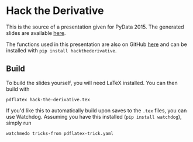 # Hack the Derivative

This is the source of a presentation given for PyData 2015. The generated slides are available [here](http://slides.skien.cc/hack-the-derivative-pydata).


The functions used in this presentation are also on GitHub [here](https://github.com/eriktaubeneck/hack-the-derivative) and can be installed with `pip install hackthederivative`.

## Build

To build the slides yourself, you will need LaTeX installed. You can then build with

```
pdflatex hack-the-derivative.tex
```

If you'd like this to automatically build upon saves to the `.tex` files, you can use Watchdog. Assuming you have this installed (`pip install watchdog`), simply run

```
watchmedo tricks-from pdflatex-trick.yaml
```
